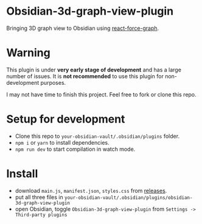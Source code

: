 # Obsidian-3d-graph-view-plugin

Bringing 3D graph view to Obsidian using [react-force-graph](https://github.com/vasturiano/react-force-graph).

# Warning

This plugin is under **very early stage of development** and has a large number of issues. It is **not recommended** to use this plugin for non-development purposes.

I may not have time to finish this project. Feel free to fork or clone this repo.

# Setup for development

- Clone this repo to `your-obsidian-vault/.obsidian/plugins` folder.
- `npm i` or `yarn` to install dependencies.
- `npm run dev` to start compilation in watch mode.

# Install

- download `main.js`, `manifest.json`, `styles.css` from [releases](https://github.com/chthollyphile/obsidian-3d-graph-view-plugin/releases/).
- put all three files in `your-obsidian-vault/.obsidian/plugins/obsidian-3d-graph-view-plugin` 
- open Obsidian, toggle `Obsidian-3d-graph-view-plugin` from `Settings -> Third-party plugins`
